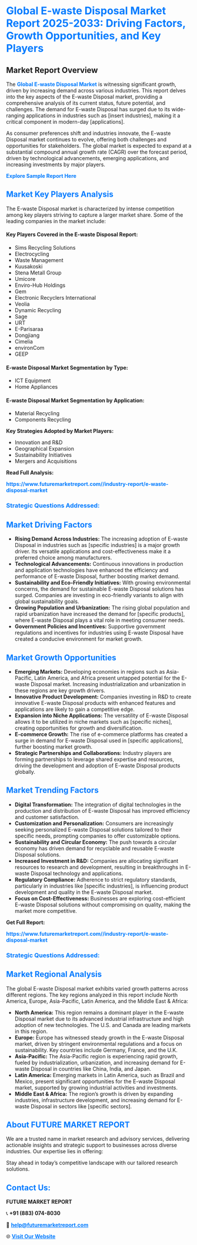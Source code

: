 <h1 style="color: #007BFF;">Global E-waste Disposal Market Report 2025-2033: Driving Factors, Growth Opportunities, and Key Players</h1>

<section id="overview">
<h2>Market Report Overview</h2>
<p>The <a href="https://www.futuremarketreport.com//industry-report/e-waste-disposal-market" style="color: #007BFF; text-decoration: none;"><strong>Global E-waste Disposal Market</strong></a> is witnessing significant growth, driven by increasing demand across various industries. This report delves into the key aspects of the E-waste Disposal market, providing a comprehensive analysis of its current status, future potential, and challenges. The demand for E-waste Disposal has surged due to its wide-ranging applications in industries such as [insert industries], making it a critical component in modern-day [applications].</p>
<p>As consumer preferences shift and industries innovate, the E-waste Disposal market continues to evolve, offering both challenges and opportunities for stakeholders. The global market is expected to expand at a substantial compound annual growth rate (CAGR) over the forecast period, driven by technological advancements, emerging applications, and increasing investments by major players.</p>
</section>

<section id="overview">
<p><a href="https://www.futuremarketreport.com//request-sample/reportId=81396" style="color: #007BFF; text-decoration: none;"><strong>Explore Sample Report Here</strong></a></p>
</section>

<section id="key-players">
<h2 style="color: #007BFF;">Market Key Players Analysis</h2>
<p>The E-waste Disposal market is characterized by intense competition among key players striving to capture a larger market share. Some of the leading companies in the market include:</p>
<h4>Key Players Covered in the E-waste Disposal Report:</h4>
<ul><li>Sims Recycling Solutions</li><li>Electrocycling</li><li>Waste Management</li><li>Kuusakoski</li><li>Stena Metall Group</li><li>Umicore</li><li>Enviro-Hub Holdings</li><li>Gem</li><li>Electronic Recyclers International</li><li>Veolia</li><li>Dynamic Recycling</li><li>Sage</li><li>URT</li><li>E-Parisaraa</li><li>Dongjiang</li><li>Cimelia</li><li>environCom</li><li>GEEP</li></ul>
<h4>E-waste Disposal Market Segmentation by Type:</h4>
<ul><li>ICT Equipment</li><li>Home Appliances</li></ul>

<h4>E-waste Disposal Market Segmentation by Application:</h4>
<ul><li>Material Recycling</li><li>Components Recycling</li></ul>
<p><strong>Key Strategies Adopted by Market Players:</strong></p>
<ul>
<li>Innovation and R&D</li>
<li>Geographical Expansion</li>
<li>Sustainability Initiatives</li>
<li>Mergers and Acquisitions</li>
</ul>
</section>

<section>
<p><strong>Read Full Analysis: </strong></p><a href="https://www.futuremarketreport.com//industry-report/e-waste-disposal-market" style="color: #007BFF; text-decoration: none;"><strong>https://www.futuremarketreport.com//industry-report/e-waste-disposal-market</strong></a>
<h3 style="color: #007BFF;">Strategic Questions Addressed:</h3>
</section>

<section id="driving-factors">
<h2 style="color: #007BFF;">Market Driving Factors</h2>
<ul>
<li><strong>Rising Demand Across Industries:</strong> The increasing adoption of E-waste Disposal in industries such as [specific industries] is a major growth driver. Its versatile applications and cost-effectiveness make it a preferred choice among manufacturers.</li>
<li><strong>Technological Advancements:</strong> Continuous innovations in production and application technologies have enhanced the efficiency and performance of E-waste Disposal, further boosting market demand.</li>
<li><strong>Sustainability and Eco-Friendly Initiatives:</strong> With growing environmental concerns, the demand for sustainable E-waste Disposal solutions has surged. Companies are investing in eco-friendly variants to align with global sustainability goals.</li>
<li><strong>Growing Population and Urbanization:</strong> The rising global population and rapid urbanization have increased the demand for [specific products], where E-waste Disposal plays a vital role in meeting consumer needs.</li>
<li><strong>Government Policies and Incentives:</strong> Supportive government regulations and incentives for industries using E-waste Disposal have created a conducive environment for market growth.</li>
</ul>
</section>

<section id="growth-opportunities">
<h2 style="color: #007BFF;">Market Growth Opportunities</h2>
<ul>
<li><strong>Emerging Markets:</strong> Developing economies in regions such as Asia-Pacific, Latin America, and Africa present untapped potential for the E-waste Disposal market. Increasing industrialization and urbanization in these regions are key growth drivers.</li>
<li><strong>Innovative Product Development:</strong> Companies investing in R&D to create innovative E-waste Disposal products with enhanced features and applications are likely to gain a competitive edge.</li>
<li><strong>Expansion into Niche Applications:</strong> The versatility of E-waste Disposal allows it to be utilized in niche markets such as [specific niches], creating opportunities for growth and diversification.</li>
<li><strong>E-commerce Growth:</strong> The rise of e-commerce platforms has created a surge in demand for E-waste Disposal used in [specific applications], further boosting market growth.</li>
<li><strong>Strategic Partnerships and Collaborations:</strong> Industry players are forming partnerships to leverage shared expertise and resources, driving the development and adoption of E-waste Disposal products globally.</li>
</ul>
</section>

<section id="trending-factors">
<h2 style="color: #007BFF;">Market Trending Factors</h2>
<ul>
<li><strong>Digital Transformation:</strong> The integration of digital technologies in the production and distribution of E-waste Disposal has improved efficiency and customer satisfaction.</li>
<li><strong>Customization and Personalization:</strong> Consumers are increasingly seeking personalized E-waste Disposal solutions tailored to their specific needs, prompting companies to offer customizable options.</li>
<li><strong>Sustainability and Circular Economy:</strong> The push towards a circular economy has driven demand for recyclable and reusable E-waste Disposal solutions.</li>
<li><strong>Increased Investment in R&D:</strong> Companies are allocating significant resources to research and development, resulting in breakthroughs in E-waste Disposal technology and applications.</li>
<li><strong>Regulatory Compliance:</strong> Adherence to strict regulatory standards, particularly in industries like [specific industries], is influencing product development and quality in the E-waste Disposal market.</li>
<li><strong>Focus on Cost-Effectiveness:</strong> Businesses are exploring cost-efficient E-waste Disposal solutions without compromising on quality, making the market more competitive.</li>
</ul>
</section>

<section>
<p><strong>Get Full Report: </strong></p><a href="https://www.futuremarketreport.com//industry-report/e-waste-disposal-market" style="color: #007BFF; text-decoration: none;"><strong>https://www.futuremarketreport.com//industry-report/e-waste-disposal-market</strong></a>
<h3 style="color: #007BFF;">Strategic Questions Addressed:</h3>
</section>


<section id="regional-analysis">
<h2 style="color: #007BFF;">Market Regional Analysis</h2>
<p>The global E-waste Disposal market exhibits varied growth patterns across different regions. The key regions analyzed in this report include North America, Europe, Asia-Pacific, Latin America, and the Middle East & Africa:</p>
<ul>
<li><strong>North America:</strong> This region remains a dominant player in the E-waste Disposal market due to its advanced industrial infrastructure and high adoption of new technologies. The U.S. and Canada are leading markets in this region.</li>
<li><strong>Europe:</strong> Europe has witnessed steady growth in the E-waste Disposal market, driven by stringent environmental regulations and a focus on sustainability. Key countries include Germany, France, and the U.K.</li>
<li><strong>Asia-Pacific:</strong> The Asia-Pacific region is experiencing rapid growth, fueled by industrialization, urbanization, and increasing demand for E-waste Disposal in countries like China, India, and Japan.</li>
<li><strong>Latin America:</strong> Emerging markets in Latin America, such as Brazil and Mexico, present significant opportunities for the E-waste Disposal market, supported by growing industrial activities and investments.</li>
<li><strong>Middle East & Africa:</strong> The region’s growth is driven by expanding industries, infrastructure development, and increasing demand for E-waste Disposal in sectors like [specific sectors].</li>
</ul>
</section>

<footer>
<h2 style="color: #007BFF;">About FUTURE MARKET REPORT</h2>
<p>We are a trusted name in market research and advisory services, delivering actionable insights and strategic support to businesses across diverse industries. Our expertise lies in offering:</p>

<p>Stay ahead in today’s competitive landscape with our tailored research solutions.</p>

<h2 style="color: #007BFF;">Contact Us:</h2>
<p><strong>FUTURE MARKET REPORT</strong></p>
<p>📞 <strong>+91 (883) 074-8030</strong></p>
<p>📧 <strong><a href="mailto:help@futuremarketreport.com" style="color: #007BFF;">help@futuremarketreport.com</a></strong></p>
<p>🌐 <strong><a href="https://www.futuremarketreport.com/" style="color: #007BFF;">Visit Our Website</a></strong></p>
</footer>